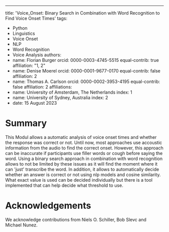 ---
title: 'Voice_Onset: Binary Search in Combination with Word Recognition to Find Voice Onset Times'
tags:
  - Python
  - Linguistics
  - Voice Onset
  - NLP
  - Word Recognition
  - Voice Analysis
authors:
  - name: Florian Burger
    orcid: 0000-0003-4745-5515
    equal-contrib: true
    affiliation: "1, 2"
  - name: Denise Moerel
    orcid: 0000-0001-9677-0170
    equal-contrib: false 
    affiliation: 2
  - name: Thomas A. Carlson
    orcid: 0000-0002-3953-4195
    equal-contrib: false 
    affiliation: 2
affiliations:
 - name: University of Amsterdam, The Netherlands
   index: 1
 - name: University of Sydney, Australia
   index: 2
 - date: 15 August 2023

# Summary
This Modul allows a automatic analysis of voice onset times and whether the response 
was correct or not. Until now, most approaches use accoustic information from the audio 
to find the correct onset. However, this approach can be inaccurate if participants use 
filler words or cough before saying the word. Using a binary search approach in combination 
with word recognition allows to not be limited by these issues as it will find the moment where 
it can 'just' transcribe the word. In addition, it allows to automatically decide whether an 
answer is correct or not using nlp models and cosine similarity. What exact value is used 
can be decided individually but there is a tool implemented that can help decide what 
threshold to use. 

# Acknowledgements

We acknowledge contributions from Niels O. Schiller, Bob Slevc and Michael Nunez. 
